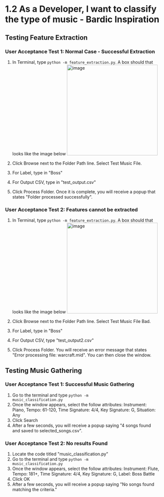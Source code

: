 # 1.2 As a Developer, I want to classify the type of music - Bardic Inspiration

## Testing Feature Extraction

### User Acceptance Test 1: Normal Case - Successful Extraction
1. In Terminal, type <code>python -m feature_extraction.py</code>. A box should that looks like the image below
   <img width="296" alt="image" src="https://github.com/Duquesne-Spring-2024-COSC-481/Amanda-Shaginaw/assets/68133821/02b627d9-762f-46da-8c9b-46abb3382562">

2. Click Browse next to the Folder Path line. Select Test Music File.
3. For Label, type in "Boss"
4. For Output CSV, type in "test_output.csv"
5. Click Process Folder. Once it is complete, you will receive a popup that states "Folder processed successfully".

### User Acceptance Test 2: Features cannot be extracted
1. In Terminal, type <code>python -m feature_extraction.py</code>. A box should that looks like the image below
   <img width="296" alt="image" src="https://github.com/Duquesne-Spring-2024-COSC-481/Amanda-Shaginaw/assets/68133821/02b627d9-762f-46da-8c9b-46abb3382562">

2. Click Browse next to the Folder Path line. Select Test Music File Bad.
3. For Label, type in "Boss"
4. For Output CSV, type "test_output2.csv"
5. Click Process Folder. You will receive an error message that states "Error processing file: warcraft.mid". You can then close the window.

## Testing Music Gathering

### User Acceptance Test 1: Successful Music Gathering
1. Go to the terminal and type <code>python -m music_classification.py</code>
2. Once the window appears, select the follow attributes: Instrument: Piano, Tempo: 61-120, Time Signature: 4/4, Key Signature: G, Situation: Any
3. Click Search
4. After a few seconds, you will receive a popup saying "4 songs found and saved to selected_songs.csv".

### User Acceptance Test 2: No results Found
1. Locate the code titled "music_classification.py"
2. Go to the terminal and type <code>python -m music_classification.py</code>
3. Once the window appears, select the follow attributes: Instrument: Flute, Tempo: 181+, Time Signature: 4/4, Key Signature: G, Label: Boss Battle
4. Click OK
5. After a few seconds, you will receive a popup saying "No songs found matching the criteria."

